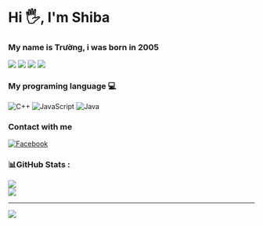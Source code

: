 
# Hi 🖐, I'm Shiba

### My name is Trường, i was born in 2005

<img src="https://i.ibb.co/X4y5dwP/hanazono-tae-bang-dream.gif" style="">
<img src="https://i.ibb.co/QYLSJZJ/bandori-bang-dream.gif" style="">
<img src="https://i.ibb.co/QmsK0hw/bang-dream-bandori.gif" style="">
<img src="https://i.ibb.co/JjvS2zs/tae-hanazono-otae.gif" style="">

### My programing language 💻
![C++](https://img.shields.io/badge/c++-%2300599C.svg?style=for-the-badge&logo=c%2B%2B&logoColor=white) ![JavaScript](https://img.shields.io/badge/javascript-%23323330.svg?style=for-the-badge&logo=javascript&logoColor=%23F7DF1E) ![Java](https://img.shields.io/badge/java-%23ED8B00.svg?style=for-the-badge&logo=java&logoColor=white)

### Contact with me 
[![Facebook](https://img.shields.io/badge/Facebook-%231877F2.svg?logo=Facebook&logoColor=white)](https://www.facebook.com/profile.php?id=100042009152032) 

### 📊GitHub Stats :
![](https://github-readme-stats.vercel.app/api?username=truong9c2208&theme=synthwave&hide_border=false&include_all_commits=false&count_private=false)<br/>
![](https://github-readme-streak-stats.herokuapp.com/?user=truong9c2208&theme=synthwave&hide_border=false)<br/>

---
[![](https://visitcount.itsvg.in/api?id=truong9c2208&icon=2&color=1)](https://visitcount.itsvg.in)
